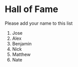 # Hall of Fame
Please add your name to this list

1. Jose
2. Alex
3. Benjamin
4. Nick
5. Matthew
6. Nate

